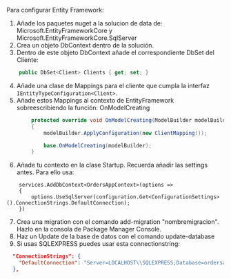 Para configurar Entity Framework:

1. Añade los paquetes nuget a la solucion de data de: Microsoft.EntityFrameworkCore y Microsoft.EntityFrameworkCore.SqlServer
2. Crea un objeto DbContext dentro de la solución.
3. Dentro de este objeto DbContext añade el correspondiente DbSet del Cliente: 
```csharp
    public DbSet<Client> Clients { get; set; }
```
4. Añade una clase de Mappings para el cliente que cumpla la interfaz ```IEntityTypeConfiguration<Client>```.
5. Añade estos Mappings al contexto de EntityFramework sobreescribiendo la función: OnModelCreating
```csharp
        protected override void OnModelCreating(ModelBuilder modelBuilder)
        {
            modelBuilder.ApplyConfiguration(new ClientMapping());

            base.OnModelCreating(modelBuilder);
        }
```
6. Añade tu contexto en la clase Startup. Recuerda añadir las settings antes. Para ello usa:
```
    services.AddDbContext<OrdersAppContext>(options =>
    {
        options.UseSqlServer(configuration.Get<ConfigurationSettings>().ConnectionStrings.DefaultConnection);
    })
```
7. Crea una migration con el comando add-migration "nombremigracion". Hazlo en la consola de Package Manager Console.
8. Haz un Update de la base de datos con el comando update-database
9. Si usas SQLEXPRESS puedes usar esta connectionstring:
```json
  "ConnectionStrings": {
    "DefaultConnection": "Server=LOCALHOST\\SQLEXPRESS;Database=ordersapp;Trusted_Connection=True;"
  },
```